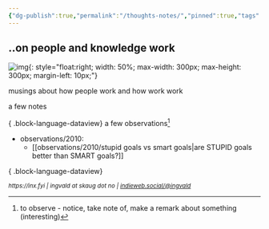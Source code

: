 ```yaml
---
{"dg-publish":true,"permalink":"/thoughts-notes/","pinned":true,"tags":["gardenEntry"]}
---
```



## ..on people and knowledge work


![img](https://picsum.photos/200/300){: style="float:right; width: 50%; max-width: 300px; max-height: 300px;  margin-left: 10px;"}

musings about how people work and how work work

a few notes

{ .block-language-dataview}
a few observations[^1]

- observations/2010: 
    - [[observations/2010/stupid goals vs smart goals\|are STUPID goals better than SMART goals?]]


{ .block-language-dataview}

[^1]: to observe - notice, take note of, make a remark about something (interesting)

<div style="font-size: smaller"><address>https://inx.fyi | ingvald at skaug dot no | <a href="https://indieweb.social/@ingvald">indieweb.social/@ingvald</a></address></div>

<style>
.footer, .backlinks {
	display: none;
	visibility: none;
}

</style>